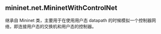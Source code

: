 ## mininet.net.MininetWithControlNet
继承自 Mininet 类，主要用于在使用用户态 datapath 的时候模拟一个控制器网络，即连接用户态的交换机和用户态的控制器。
